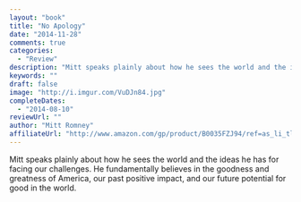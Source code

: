```yaml
---
layout: "book"
title: "No Apology"
date: "2014-11-28"
comments: true
categories:
  - "Review"
description: "Mitt speaks plainly about how he sees the world and the ideas he has for facing our challenges.  He fundamentally believes in the goodness and greatne"
keywords: ""
draft: false
image: "http://i.imgur.com/VuDJn84.jpg"
completeDates:
  - "2014-08-10"
reviewUrl: ""
author: "Mitt Romney"
affiliateUrl: "http://www.amazon.com/gp/product/B0035FZJ94/ref=as_li_tl?ie=UTF8&camp=1789&creative=390957&creativeASIN=B0035FZJ94&linkCode=as2&tag=jaktre-20&linkId=BBMRKOUTTTBBJOZS"
---
```


Mitt speaks plainly about how he sees the world and the ideas he has for facing our challenges.  He fundamentally believes in the goodness and greatness of America, our past positive impact, and our future potential for good in the world.
